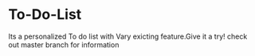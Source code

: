 # To-Do-List
Its a personalized To do list with Vary exicting feature.Give it a try!
check out master branch for information
